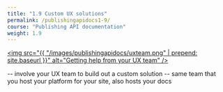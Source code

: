 ```yaml
---
title: "1.9 Custom UX solutions"
permalink: /publishingapidocs1-9/
course: "Publishing API documentation"
weight: 1.9
---
```



<a href=""><img src="{{ "/images/publishingapidocs/uxteam.png" | prepend: site.baseurl }}" alt="Getting help from your UX team" /></a>

-- involve your UX team to build out a custom solution
-- same team that you host your platform for your site, also hosts your docs
